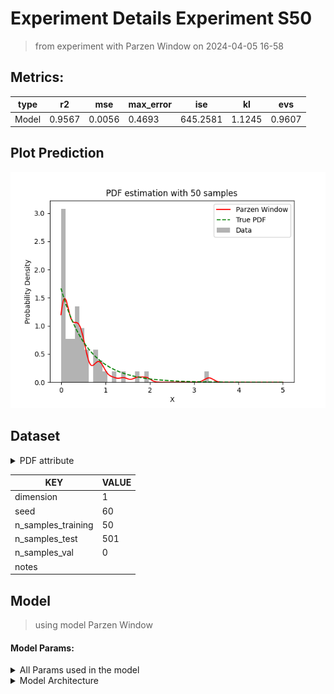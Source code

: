 # Experiment Details Experiment S50
> from experiment with Parzen Window
> on 2024-04-05 16-58
## Metrics:
                                                                    
| type  | r2     | mse    | max_error | ise      | kl     | evs    |
|-------|--------|--------|-----------|----------|--------|--------|
| Model | 0.9567 | 0.0056 | 0.4693    | 645.2581 | 1.1245 | 0.9607 |
                                                                    
## Plot Prediction

<img src="pdf_ff8241a4.png">

## Dataset

<details><summary>PDF attribute</summary>

#### Dimension 1
                               
| type        | rate | weight |
|-------------|------|--------|
| exponential | 0.6  | 1      |
                               
</details>
                              
| KEY                | VALUE |
|--------------------|-------|
| dimension          | 1     |
| seed               | 60    |
| n_samples_training | 50    |
| n_samples_test     | 501   |
| n_samples_val      | 0     |
| notes              |       |
                              
## Model
> using model Parzen Window
#### Model Params:
<details><summary>All Params used in the model </summary>

                            
| KEY | VALUE              |
|-----|--------------------|
| h   | 0.1018868018526368 |
                            
</details>

<details><summary>Model Architecture </summary>

ParzenWindow_Model(h=0.1018868018526368, training=array([1.30148953e-02, 1.15374750e+00, 1.91807440e+00, 7.32924999e-01,
       3.78304010e-01, 4.41031262e-01, 5.09581419e-01, 1.28441908e-01,
       3.34548609e-02, 1.95962884e-03, 4.45490994e-01, 3.33179772e-01,
       1.01530508e-01, 2.43199842e-01, 4.40847295e-02, 2.92984681e-03,
       4.88895174e-02, 2.56930267e-01, 2.58482261e-01, 3.40453874e-01,
       1.07983339e-01, 3.67948061e-01, 3.50034492e-01, 7.94931712e-02,
       2.23841276e-01, 5.32728505e-01, 9.51941897e-01, 5.33557086e-01,
       3.39527423e-01, 3.33350024e+00, 8.79545191e-01, 3.69781153e-01,
       8.11639234e-02, 9.31286450e-02, 2.58506626e-02, 6.95680007e-02,
       1.71325972e+00, 9.09118319e-01, 7.78971557e-01, 8.19182392e-01,
       1.41123886e+00, 5.30832063e-01, 7.97651823e-03, 4.91557239e-01,
       1.32352259e-02, 9.08857229e-02, 1.76177958e-01, 4.28242105e-01,
       1.68987780e-01, 9.48566564e-02]))
</details>

